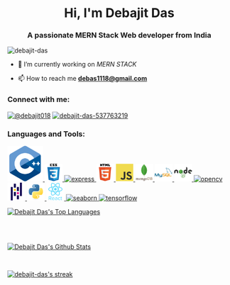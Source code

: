 <h1 align="center">Hi, I'm Debajit Das</h1>
<h3 align="center">A passionate MERN Stack Web developer from India</h3>

<p align="left"> <img src="https://komarev.com/ghpvc/?username=debajit-das&label=Profile%20views&color=0e75b6&style=flat" alt="debajit-das" /> </p>

- 🔭 I’m currently working on *MERN STACK*

- 📫 How to reach me **debas1118@gmail.com**

<h3 align="left">Connect with me: </h3>
<p align="left">
<a href="https://twitter.com/@debajit018" target="blank"><img align="center" src="https://raw.githubusercontent.com/rahuldkjain/github-profile-readme-generator/master/src/images/icons/Social/twitter.svg" alt="@debajit018" height="30" width="40" /></a>
<a href="https://linkedin.com/in/debajit-das-537763219" target="blank"><img align="center" src="https://raw.githubusercontent.com/rahuldkjain/github-profile-readme-generator/master/src/images/icons/Social/linked-in-alt.svg" alt="debajit-das-537763219" height="30" width="40" /></a>
</p>
<p align="left">
</p>

<h3 align="left">Languages and Tools:</h3>
<p align="left"> <a href="https://www.w3schools.com/cpp/" target="_blank" rel="noreferrer"> <img src="https://raw.githubusercontent.com/devicons/devicon/master/icons/cplusplus/cplusplus-original.svg" alt="cplusplus" width="80" height="80"/> </a> <a href="https://www.w3schools.com/css/" target="_blank" rel="noreferrer"> <img src="https://raw.githubusercontent.com/devicons/devicon/master/icons/css3/css3-original-wordmark.svg" alt="css3" width="40" height="40"/> </a> <a href="https://expressjs.com" target="_blank" rel="noreferrer"> <img src="https://img.icons8.com/color/48/000000/redux.png" alt="express" width="40" height="40"/> </a> <a href="https://www.w3.org/html/" target="_blank" rel="noreferrer"> <img src="https://raw.githubusercontent.com/devicons/devicon/master/icons/html5/html5-original-wordmark.svg" alt="html5" width="40" height="40"/> </a> <a href="https://developer.mozilla.org/en-US/docs/Web/JavaScript" target="_blank" rel="noreferrer"> <img src="https://raw.githubusercontent.com/devicons/devicon/master/icons/javascript/javascript-original.svg" alt="javascript" width="40" height="40"/> </a> <a href="https://www.mongodb.com/" target="_blank" rel="noreferrer"> <img src="https://raw.githubusercontent.com/devicons/devicon/master/icons/mongodb/mongodb-original-wordmark.svg" alt="mongodb" width="40" height="40"/> </a> <a href="https://www.mysql.com/" target="_blank" rel="noreferrer"> <img src="https://raw.githubusercontent.com/devicons/devicon/master/icons/mysql/mysql-original-wordmark.svg" alt="mysql" width="40" height="40"/> </a> <a href="https://nodejs.org" target="_blank" rel="noreferrer"> <img src="https://raw.githubusercontent.com/devicons/devicon/master/icons/nodejs/nodejs-original-wordmark.svg" alt="nodejs" width="40" height="40"/> </a> <a href="https://opencv.org/" target="_blank" rel="noreferrer"> <img src="https://www.vectorlogo.zone/logos/opencv/opencv-icon.svg" alt="opencv" width="40" height="40"/> </a> <a href="https://pandas.pydata.org/" target="_blank" rel="noreferrer"> <img src="https://raw.githubusercontent.com/devicons/devicon/2ae2a900d2f041da66e950e4d48052658d850630/icons/pandas/pandas-original.svg" alt="pandas" width="40" height="40"/> </a> <a href="https://www.python.org" target="_blank" rel="noreferrer"> <img src="https://raw.githubusercontent.com/devicons/devicon/master/icons/python/python-original.svg" alt="python" width="40" height="40"/> </a> <a href="https://reactjs.org/" target="_blank" rel="noreferrer"> <img src="https://raw.githubusercontent.com/devicons/devicon/master/icons/react/react-original-wordmark.svg" alt="react" width="40" height="40"/> </a> <a href="https://seaborn.pydata.org/" target="_blank" rel="noreferrer"> <img src="https://seaborn.pydata.org/_images/logo-mark-lightbg.svg" alt="seaborn" width="40" height="40"/> </a> <a href="https://www.tensorflow.org" target="_blank" rel="noreferrer"> <img src="https://www.vectorlogo.zone/logos/tensorflow/tensorflow-icon.svg" alt="tensorflow" width="40" height="40"/> </a> </p>



<!-- <p style=>&nbsp;<img align="center" src="https://github-readme-stats.vercel.app/api?username=debajit-das&show_icons=true&locale=en" alt="debajit-das" /></p>

<p><img align="center" src="https://github-readme-streak-stats.herokuapp.com/?user=debajit-das&" alt="debajit-das" /></p> -->







  <a href="https://github.com/debajit-das/github-readme-stats"><img alt="Debajit Das's Top Languages" src="https://github-readme-stats.vercel.app/api/top-langs/?username=debajit-das&langs_count=8&count_private=true&layout=compact&theme=react&hide_border=true&bg_color=060A0CD0" /></a>

  <br>
  <br>

  <a href="https://github.com/debajit-das/github-readme-stats"><img alt="Debajit Das's Github Stats" src="https://github-readme-stats.vercel.app/api?username=debajit-das&show_icons=true&count_private=true&theme=react&hide_border=true&bg_color=060A0CD0" /></a>

  <br>

  <p align="">
    <a href="https://github.com/debajit-das/github-readme-streak-stats">
        <img title="🔥 Get streak stats for your profile at git.io/streak-stats" alt="debajit-das's streak" src="https://github-readme-streak-stats.herokuapp.com/?user=debajit-das&theme=black-ice&hide_border=true&stroke=0000&background=060A0CD0"/>
    </a>
</p>
